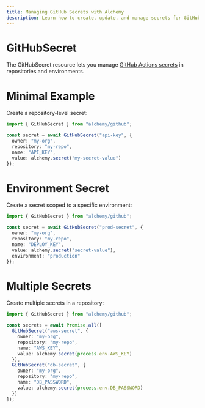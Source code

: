 ```yaml
---
title: Managing GitHub Secrets with Alchemy
description: Learn how to create, update, and manage secrets for GitHub Actions and Dependabot using Alchemy.
---
```


# GitHubSecret

The GitHubSecret resource lets you manage [GitHub Actions secrets](https://docs.github.com/en/actions/security-guides/encrypted-secrets) in repositories and environments.

# Minimal Example

Create a repository-level secret:

```ts
import { GitHubSecret } from "alchemy/github";

const secret = await GitHubSecret("api-key", {
  owner: "my-org",
  repository: "my-repo", 
  name: "API_KEY",
  value: alchemy.secret("my-secret-value")
});
```

# Environment Secret

Create a secret scoped to a specific environment:

```ts
import { GitHubSecret } from "alchemy/github";

const secret = await GitHubSecret("prod-secret", {
  owner: "my-org",
  repository: "my-repo",
  name: "DEPLOY_KEY",
  value: alchemy.secret("secret-value"),
  environment: "production"
});
```

# Multiple Secrets

Create multiple secrets in a repository:

```ts
import { GitHubSecret } from "alchemy/github";

const secrets = await Promise.all([
  GitHubSecret("aws-secret", {
    owner: "my-org",
    repository: "my-repo",
    name: "AWS_KEY",
    value: alchemy.secret(process.env.AWS_KEY)
  }),
  GitHubSecret("db-secret", {
    owner: "my-org", 
    repository: "my-repo",
    name: "DB_PASSWORD",
    value: alchemy.secret(process.env.DB_PASSWORD)
  })
]);
```